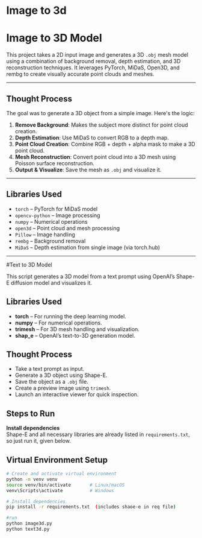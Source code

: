 # Image to 3d
# Image to 3D Model

This project takes a 2D input image and generates a 3D `.obj` mesh model using a combination of background removal, depth estimation, and 3D reconstruction techniques. It leverages PyTorch, MiDaS, Open3D, and rembg to create visually accurate point clouds and meshes.

---

## Thought Process

The goal was to generate a 3D object from a simple image. Here's the logic:

1. **Remove Background**: Makes the subject more distinct for point cloud creation.
2. **Depth Estimation**: Use MiDaS to convert RGB to a depth map.
3. **Point Cloud Creation**: Combine RGB + depth + alpha mask to make a 3D point cloud.
4. **Mesh Reconstruction**: Convert point cloud into a 3D mesh using Poisson surface reconstruction.
5. **Output & Visualize**: Save the mesh as `.obj` and visualize it.

---

## Libraries Used

- `torch` – PyTorch for MiDaS model
- `opencv-python` – Image processing
- `numpy` – Numerical operations
- `open3d` – Point cloud and mesh processing
- `Pillow` – Image handling
- `rembg` – Background removal
- `MiDaS` – Depth estimation from single image (via torch.hub)

---

#Text to 3D Model

This script generates a 3D model from a text prompt using OpenAI’s Shape-E diffusion model and visualizes it.

## Libraries Used

- **torch** – For running the deep learning model.  
- **numpy** – For numerical operations.  
- **trimesh** – For 3D mesh handling and visualization.  
- **shap_e** – OpenAI’s text-to-3D generation model.  

## Thought Process

- Take a text prompt as input.  
- Generate a 3D object using Shape-E.  
- Save the object as a `.obj` file.  
- Create a preview image using `trimesh`.  
- Launch an interactive viewer for quick inspection.


## Steps to Run
**Install dependencies**  
   Shape-E and all necessary libraries are already listed in `requirements.txt`, so just run it, given below.


## Virtual Environment Setup

```bash
# Create and activate virtual environment
python -m venv venv
source venv/bin/activate       # Linux/macOS
venv\Scripts\activate          # Windows

# Install dependencies
pip install -r requirements.txt  (includes shaoe-e in req file)

#run
python image3d.py
python text3d.py
